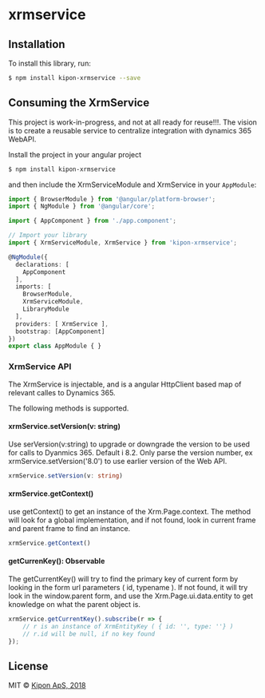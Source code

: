 # xrmservice

## Installation

To install this library, run:

```bash
$ npm install kipon-xrmservice --save
```

## Consuming the XrmService

This project is work-in-progress, and not at all ready for reuse!!!.
The vision is to create a reusable service to centralize integration with 
dynamics 365 WebAPI.

Install the project in your angular project

```bash
$ npm install kipon-xrmservice
```

and then include the XrmServiceModule and XrmService in your `AppModule`:

```typescript
import { BrowserModule } from '@angular/platform-browser';
import { NgModule } from '@angular/core';

import { AppComponent } from './app.component';

// Import your library
import { XrmServiceModule, XrmService } from 'kipon-xrmservice';

@NgModule({
  declarations: [
    AppComponent
  ],
  imports: [
    BrowserModule,
	XrmServiceModule,
    LibraryModule
  ],
  providers: [ XrmService ],
  bootstrap: [AppComponent]
})
export class AppModule { }
```

### XrmService API
The XrmService is injectable, and is a angular HttpClient based map of relevant calles to Dynamics 365.

The following methods is supported.

#### xrmService.setVersion(v: string)
Use serVersion(v:string) to upgrade or downgrade the version to be used for calls to Dyanmics 365. Default i 8.2. Only parse the version number, ex xrmService.setVersion('8.0') 
to use earlier version of the Web API.
```typescript
xrmService.setVersion(v: string)
```

#### xrmService.getContext()
use getContext() to get an instance of the Xrm.Page.context.  The method will look for a global implementation, and if not found, look in current frame and parent frame to find an instance.

```typescript
xrmService.getContext()
```

#### getCurrenKey(): Observable<XrmEntityKey>
The getCurrentKey() will try to find the primary key of current form by looking in the form url parameters ( id, typename ). If not found, it will try look in the window.parent form, and use the 
Xrm.Page.ui.data.entity to get knowledge on what the parent object is.

```typescript
xrmService.getCurrentKey().subscribe(r => {
	// r is an instance of XrmEntityKey ( { id: '', type: ''} )
	// r.id will be null, if no key found
});
```



## License

MIT © [Kipon ApS, 2018](mailto:kip@kipon.dk)
